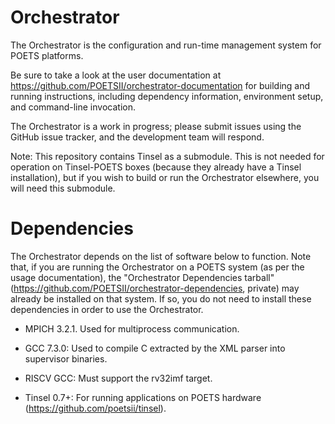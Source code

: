 # Orchestrator

The Orchestrator is the configuration and run-time management system for POETS
platforms.

Be sure to take a look at the user documentation at
https://github.com/POETSII/orchestrator-documentation for building and running
instructions, including dependency information, environment setup, and
command-line invocation.

The Orchestrator is a work in progress; please submit issues using the GitHub
issue tracker, and the development team will respond.

Note: This repository contains Tinsel as a submodule. This is not needed for
operation on Tinsel-POETS boxes (because they already have a Tinsel
installation), but if you wish to build or run the Orchestrator elsewhere, you
will need this submodule.

# Dependencies

The Orchestrator depends on the list of software below to function. Note that,
if you are running the Orchestrator on a POETS system (as per the usage
documentation), the "Orchestrator Dependencies tarball"
(https://github.com/POETSII/orchestrator-dependencies, private) may already be
installed on that system. If so, you do not need to install these dependencies
in order to use the Orchestrator.

 - MPICH 3.2.1. Used for multiprocess communication.

 - GCC 7.3.0: Used to compile C extracted by the XML parser into supervisor
   binaries.

 - RISCV GCC: Must support the rv32imf target.

 - Tinsel 0.7+: For running applications on POETS hardware
   (https://github.com/poetsii/tinsel).
